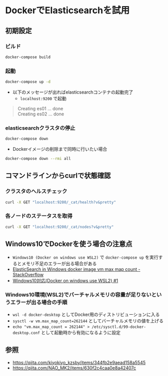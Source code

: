 # DockerでElasticsearchを試用




## 初期設定


### ビルド

```sh
docker-compose build
```

### 起動

```sh
docker-compose up -d
```

- 以下のメッセージが出ればelasticsearchコンテナの起動完了
  - `localhost:9200` で起動

> Creating es01 ... done  
> Creating es02 ... done


### elasticsearchクラスタの停止

```sh
docker-compose down
```

- Dockerイメージの削除まで同時に行いたい場合

```sh
docker-compose down --rmi all
```




## コマンドラインからcurlで状態確認


### クラスタのヘルスチェック

```sh
curl -X GET "localhost:9200/_cat/health?v&pretty"
```


### 各ノードのステータスを取得

```sh
curl -X GET "localhost:9200/_cat/nodes?v&pretty"
```




## Windows10でDockerを使う場合の注意点


- `Windows10 (Docker on windows use WSL2)` で `docker-compose up` を実行するとメモリ不足のエラーが出る場合がある
- [ElasticSearch in Windows docker image vm max map count - StackOverflow](https://stackoverflow.com/questions/42111566/elasticsearch-in-windows-docker-image-vm-max-map-count)
- [Windows10対応(Docker on windows use WSL2) #1](https://github.com/okyawa/elasticsearch-docker-test/issues/1)


### Windows10環境(WSL2)でバーチャルメモリの容量が足りないというエラーが出る場合の手順

- `wsl -d docker-desktop` としてDocker用のディストリビューションに入る
- `sysctl -w vm.max_map_count=262144` としてバーチャルメモリの値を上げる
- `echo "vm.max_map_count = 262144" > /etc/sysctl.d/99-docker-desktop.conf` として起動時から有効になるように設定




## 参照

- https://qiita.com/kiyokiyo_kzsby/items/344fb2e9aead158a5545
- https://qiita.com/NAO_MK2/items/630f2c4caa0e8a42407c



